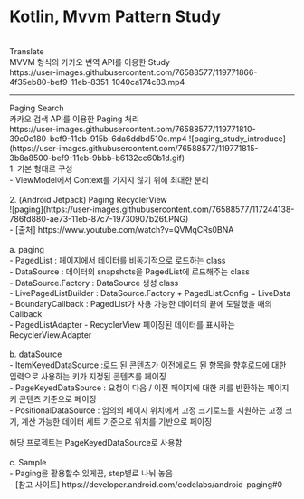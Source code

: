 # Kotlin, Mvvm Pattern Study<br>
<br>
Translate<br>
MVVM 형식의 카카오 번역 API를 이용한 Study<br>
https://user-images.githubusercontent.com/76588577/119771866-4f35eb80-bef9-11eb-8351-1040ca174c83.mp4
<br>
<hr>
Paging Search<br>
카카오 검색 API를 이용한 Paging 처리<br>
https://user-images.githubusercontent.com/76588577/119771810-39c0c180-bef9-11eb-915b-6da6ddbd510c.mp4
![paging_study_introduce](https://user-images.githubusercontent.com/76588577/119771815-3b8a8500-bef9-11eb-9bbb-b6132cc60b1d.gif)<br>
1. 기본 형태로 구성<br>
  - ViewModel에서 Context를 가지지 않기 위해 최대한 분리<br>
   <br>
2. (Android Jetpack) Paging RecyclerView <br>
  ![paging](https://user-images.githubusercontent.com/76588577/117244138-786fd880-ae73-11eb-87c7-19730907b26f.PNG)<br>
  - [출처]  https://www.youtube.com/watch?v=QVMqCRs0BNA<br><br>
  a. paging <br>
    - PagedList : 페이지에서 데이터를 비동기적으로 로드하는 class<br>
    - DataSource : 데이터의 snapshots을 PagedList에 로드해주는 class<br>
    - DataSource.Factory : DataSource 생성 class<br>
    - LivePagedListBuilder : DataSource.Factory + PagedList.Config = LiveData<br>
    - BoundaryCallback : PagedList가 사용 가능한 데이터의 끝에 도달했을 때의 Callback<br>
    - PagedListAdapter - RecyclerView 페이징된 데이터를 표시하는 RecyclerView.Adapter <br>
  <br>
  b. dataSource<br>
    - ItemKeyedDataSource	:로드 된 콘텐츠가 이전에로드 된 항목을 향후로드에 대한 입력으로 사용하는 키가 지정된 콘텐츠를 페이징<br>
    - PageKeyedDataSource	: 요청이 다음 / 이전 페이지에 대한 키를 반환하는 페이지 키 콘텐츠 기준으로 페이징<br>
    - PositionalDataSource : 임의의 페이지 위치에서 고정 크기로드를 지원하는 고정 크기, 계산 가능한 데이터 세트 기준으로 위치를 기반으로 페이징<br>
    <br>
    해당 프로젝트는 PageKeyedDataSource로 사용함<br>
    <br>
  c. Sample<br>
    - Paging을 활용할수 있게끔, step별로 나눠 놓음<br>
    - [참고 사이트] https://developer.android.com/codelabs/android-paging#0
